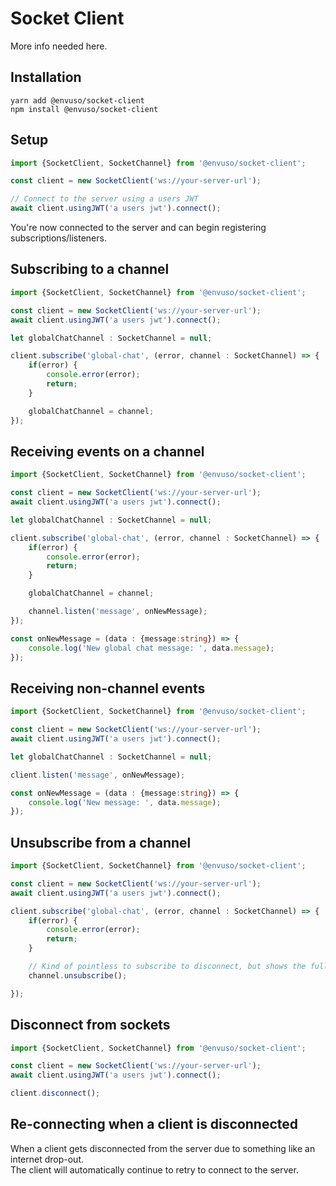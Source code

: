 # Socket Client

More info needed here.


## Installation

```shell
yarn add @envuso/socket-client
npm install @envuso/socket-client
```

## Setup

```typescript
import {SocketClient, SocketChannel} from '@envuso/socket-client';

const client = new SocketClient('ws://your-server-url');

// Connect to the server using a users JWT
await client.usingJWT('a users jwt').connect();
```

You're now connected to the server and can begin registering subscriptions/listeners.

## Subscribing to a channel
```typescript
import {SocketClient, SocketChannel} from '@envuso/socket-client';

const client = new SocketClient('ws://your-server-url');
await client.usingJWT('a users jwt').connect();

let globalChatChannel : SocketChannel = null;

client.subscribe('global-chat', (error, channel : SocketChannel) => {
	if(error) {
		console.error(error);
		return;
	}

	globalChatChannel = channel;
});
```

## Receiving events on a channel
```typescript
import {SocketClient, SocketChannel} from '@envuso/socket-client';

const client = new SocketClient('ws://your-server-url');
await client.usingJWT('a users jwt').connect();

let globalChatChannel : SocketChannel = null;

client.subscribe('global-chat', (error, channel : SocketChannel) => {
	if(error) {
		console.error(error);
		return;
	}

	globalChatChannel = channel;

	channel.listen('message', onNewMessage);
});

const onNewMessage = (data : {message:string}) => {
	console.log('New global chat message: ', data.message);
});
```

## Receiving non-channel events

```typescript
import {SocketClient, SocketChannel} from '@envuso/socket-client';

const client = new SocketClient('ws://your-server-url');
await client.usingJWT('a users jwt').connect();

let globalChatChannel : SocketChannel = null;

client.listen('message', onNewMessage);

const onNewMessage = (data : {message:string}) => {
	console.log('New message: ', data.message);
});
```

## Unsubscribe from a channel

```typescript
import {SocketClient, SocketChannel} from '@envuso/socket-client';

const client = new SocketClient('ws://your-server-url');
await client.usingJWT('a users jwt').connect();

client.subscribe('global-chat', (error, channel : SocketChannel) => {
	if(error) {
		console.error(error);
		return;
	}

	// Kind of pointless to subscribe to disconnect, but shows the full implementation :D
	channel.unsubscribe();

});
```

## Disconnect from sockets

```typescript
import {SocketClient, SocketChannel} from '@envuso/socket-client';

const client = new SocketClient('ws://your-server-url');
await client.usingJWT('a users jwt').connect();

client.disconnect();
```

## Re-connecting when a client is disconnected
When a client gets disconnected from the server due to something like an internet drop-out.  
The client will automatically continue to retry to connect to the server.
